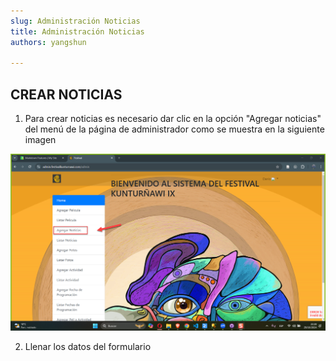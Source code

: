 ```yaml
---
slug: Administración Noticias
title: Administración Noticias
authors: yangshun

---
```


## CREAR NOTICIAS

1. Para crear noticias es necesario dar clic en la opción "Agregar noticias" del menú de la página de administrador como se muestra en la siguiente imagen

![Docusaurus logo](img/addnews.png)

2. Llenar los datos del formulario